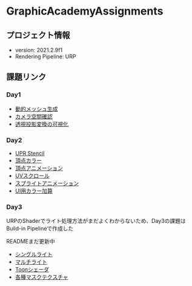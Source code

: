 # GraphicAcademyAssignments

## プロジェクト情報
- version: 2021.2.9f1
- Rendering Pipeline: URP

## 課題リンク
### Day1
- [動的メッシュ生成](https://github.com/vzmc/GraphicAcademyAssignments/tree/master/GraphicAcademyAssignments/Assets/Assignments/Day1/MeshGenerator)
- [カメラ空間確認](https://github.com/vzmc/GraphicAcademyAssignments/tree/master/GraphicAcademyAssignments/Assets/Assignments/Day1/CameraSpaceCheck)
- [透視投影変換の可視化](https://github.com/vzmc/GraphicAcademyAssignments/tree/master/GraphicAcademyAssignments/Assets/Assignments/Day1/ProjectionSimulation)

### Day2
- [UPR Stencil](https://github.com/vzmc/GraphicAcademyAssignments/tree/master/GraphicAcademyAssignments/Assets/Assignments/Day2/URPStencil)
- [頂点カラー](https://github.com/vzmc/GraphicAcademyAssignments/tree/master/GraphicAcademyAssignments/Assets/Assignments/Day2/VertexColor)
- [頂点アニメーション](https://github.com/vzmc/GraphicAcademyAssignments/tree/master/GraphicAcademyAssignments/Assets/Assignments/Day2/VertexAnim)
- [UVスクロール](https://github.com/vzmc/GraphicAcademyAssignments/tree/master/GraphicAcademyAssignments/Assets/Assignments/Day2/UVScroll)
- [スプライトアニメーション](https://github.com/vzmc/GraphicAcademyAssignments/tree/master/GraphicAcademyAssignments/Assets/Assignments/Day2/SpriteAnim)
- [UI用カラー加算](https://github.com/vzmc/GraphicAcademyAssignments/tree/master/GraphicAcademyAssignments/Assets/Assignments/Day2/ColorAdditive)

### Day3
URPのShaderでライト処理方法がまだよくわからないため、Day3の課題はBuild-in Pipelineで作成した

READMEまだ更新中
- [シングルライト](https://github.com/vzmc/GraphicAcademyAssignments/tree/master/GraphicAcademyAssignments_BuildInPipeline/Assets/Assignments/Day3/SingleLight)
- [マルチライト](https://github.com/vzmc/GraphicAcademyAssignments/tree/master/GraphicAcademyAssignments_BuildInPipeline/Assets/Assignments/Day3/MultiLight)
- [Toonシェーダ](https://github.com/vzmc/GraphicAcademyAssignments/tree/master/GraphicAcademyAssignments_BuildInPipeline/Assets/Assignments/Day3/Toon)
- [各種マスクテクスチャ](https://github.com/vzmc/GraphicAcademyAssignments/tree/master/GraphicAcademyAssignments_BuildInPipeline/Assets/Assignments/Day3/MultiTextures)
